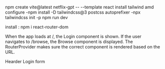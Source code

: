 npm create vite@latest netflix-gpt -- --template react
install tailwind amd configure 
    -npm install -D tailwindcss@3 postcss autoprefixer
    -npx tailwindcss init -p
npm run dev

install : npm i react-router-dom

When the app loads at /, the Login component is shown.
If the user navigates to /browse, the Browse component is displayed.
The RouterProvider makes sure the correct component is rendered based on the URL.

Hearder
Login form